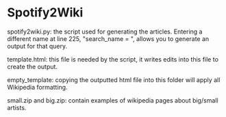 # Spotify2Wiki

spotify2wiki.py: the script used for generating the articles. Entering a different name at line 225, "search_name = ", allows you to generate an output for that query.

template.html: this file is needed by the script, it writes edits into this file to create the output.

empty_template: copying the outputted html file into this folder will apply all Wikipedia formatting.

small.zip and big.zip: contain examples of wikipedia pages about big/small artists.
